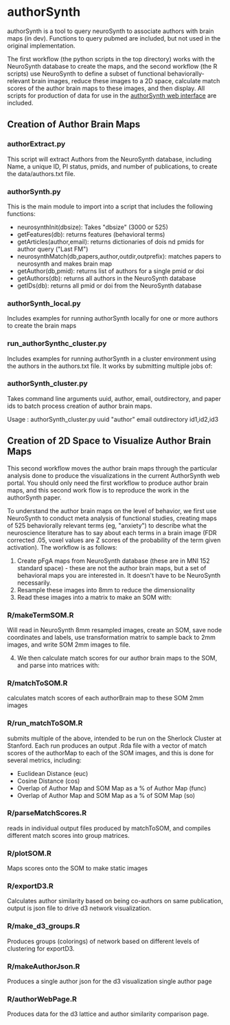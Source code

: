 # authorSynth
authorSynth is a tool to query neuroSynth to associate authors with brain maps (in dev).  Functions to query pubmed are included, but not used in the original implementation.

The first workflow (the python scripts in the top directory) works with the NeuroSynth database to create the maps, and the second workflow (the R scripts) use NeuroSynth to define a subset of functional behaviorally-relevant brain images, reduce these images to a 2D space, calculate match scores of the author brain maps to these images, and then display. All scripts for production of data for use in the [authorSynth web interface](https://github.com/vsoch/authorSynth-www) are included.

## Creation of Author Brain Maps

### authorExtract.py
This script will extract Authors from the NeuroSynth database, including Name, a unique ID, PI status, pmids, and number of publications, to create the data/authors.txt file.

### authorSynth.py
This is the main module to import into a script that includes the following functions:
- neurosynthInit(dbsize): Takes "dbsize" (3000 or 525)
- getFeatures(db): returns features (behavioral terms)
- getArticles(author,email): returns dictionaries of dois nd pmids for author query ("Last FM")
- neurosynthMatch(db,papers,author,outdir,outprefix): matches papers to neurosynth and makes brain map
- getAuthor(db,pmid): returns list of authors for a single pmid or doi
- getAuthors(db): returns all authors in the NeuroSynth database
- getIDs(db): returns all pmid or doi from the NeuroSynth database

### authorSynth_local.py
Includes examples for running authorSynth locally for one or more authors to create the brain maps

### run_authorSynthc_cluster.py
Includes examples for running authorSynth in a cluster environment using the authors in the authors.txt file.  It works by submitting multiple jobs of:

### authorSynth_cluster.py
Takes command line arguments uuid, author, email, outdirectory, and paper ids to batch process creation of author brain maps.  

Usage : authorSynth_cluster.py uuid "author" email outdirectory id1,id2,id3


## Creation of 2D Space to Visualize Author Brain Maps

This second workflow moves the author brain maps through the particular analysis done to produce the visualizations in the current AuthorSynth web portal.  You should only need the first workflow to produce author brain maps, and this second work flow is to reproduce the work in the authorSynth paper.

To understand the author brain maps on the level of behavior, we first use NeuroSynth to conduct meta analysis of functional studies, creating maps of 525 behaviorally relevant terms (eg, "anxiety") to describe what the neuroscience literature has to say about each terms in a brain image (FDR corrected .05, voxel values are Z scores of the probability of the term given activation).  The workflow is as follows:

1. Create pFgA maps from NeuroSynth database (these are in MNI 152 standard space) - these are not the author brain maps, but a set of behavioral maps you are interested in.  It doesn't have to be NeuroSynth necessarily.
2. Resample these images into 8mm to reduce the dimensionality
3. Read these images into a matrix to make an SOM with:

### R/makeTermSOM.R
Will read in NeuroSynth 8mm resampled images, create an SOM, save node coordinates and labels, use transformation matrix to sample back to 2mm images, and write SOM 2mm images to file.

4. We then calculate match scores for our author brain maps to the SOM, and parse into matrices with:

### R/matchToSOM.R
calculates match scores of each authorBrain map to these SOM 2mm images

### R/run_matchToSOM.R
submits multiple of the above, intended to be run on the Sherlock Cluster at Stanford.  Each run produces an output .Rda file with a vector of match scores of the authorMap to each of the SOM images, and this is done for several metrics, including:
- Euclidean Distance (euc)
- Cosine Distance (cos)
- Overlap of Author Map and SOM Map as a % of Author Map (func)
- Overlap of Author Map and SOM Map as a % of SOM Map (so)

### R/parseMatchScores.R
reads in individual output files produced by matchToSOM, and compiles different match scores into group matrices.

### R/plotSOM.R
Maps scores onto the SOM to make static images

### R/exportD3.R
Calculates author similarity based on being co-authors on same publication, output is json file to drive d3 network visualization.

### R/make_d3_groups.R
Produces groups (colorings) of network based on different levels of clustering for exportD3.

### R/makeAuthorJson.R
Produces a single author json for the d3 visualization single author page

### R/authorWebPage.R
Produces data for the d3 lattice and author similarity comparison page.
